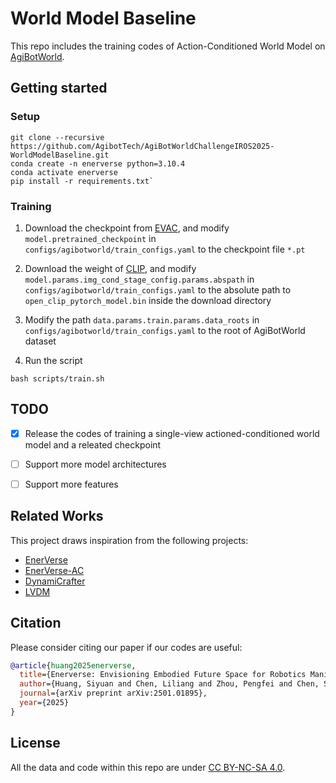 # World Model Baseline

This repo includes the training codes of Action-Conditioned World Model on [AgiBotWorld](https://github.com/OpenDriveLab/AgiBot-World).


## Getting started

### Setup
```
git clone --recursive https://github.com/AgibotTech/AgiBotWorldChallengeIROS2025-WorldModelBaseline.git
conda create -n enerverse python=3.10.4
conda activate enerverse
pip install -r requirements.txt`
```

### Training

1. Download the checkpoint from [EVAC](https://huggingface.co/agibot-world/EnerVerse-AC), and modify ``model.pretrained_checkpoint`` in ``configs/agibotworld/train_configs.yaml`` to the checkpoint file ``*.pt``

2. Download the weight of [CLIP](https://huggingface.co/laion/CLIP-ViT-H-14-laion2B-s32B-b79K), and modify ``model.params.img_cond_stage_config.params.abspath``
in ``configs/agibotworld/train_configs.yaml`` to the absolute path to ``open_clip_pytorch_model.bin`` inside the download directory

3. Modify the path ``data.params.train.params.data_roots`` in ``configs/agibotworld/train_configs.yaml`` to the root of AgiBotWorld dataset

4. Run the script
```
bash scripts/train.sh
```


## TODO
- [x] Release the codes of training a single-view actioned-conditioned world model and a releated checkpoint
- [ ] Support more model architectures
- [ ] Support more features



## Related Works
This project draws inspiration from the following projects:
- [EnerVerse](https://sites.google.com/view/enerverse)
- [EnerVerse-AC](https://github.com/AgibotTech/EnerVerse-AC)
- [DynamiCrafter](https://github.com/Doubiiu/DynamiCrafter)
- [LVDM](https://github.com/YingqingHe/LVDM)



## Citation
Please consider citing our paper if our codes are useful:
```bib
@article{huang2025enerverse,
  title={Enerverse: Envisioning Embodied Future Space for Robotics Manipulation},
  author={Huang, Siyuan and Chen, Liliang and Zhou, Pengfei and Chen, Shengcong and Jiang, Zhengkai and Hu, Yue and Liao, Yue and Gao, Peng and Li, Hongsheng and Yao, Maoqing and others},
  journal={arXiv preprint arXiv:2501.01895},
  year={2025}
}
```


## License
All the data and code within this repo are under [CC BY-NC-SA 4.0](https://creativecommons.org/licenses/by-nc-sa/4.0/). 


